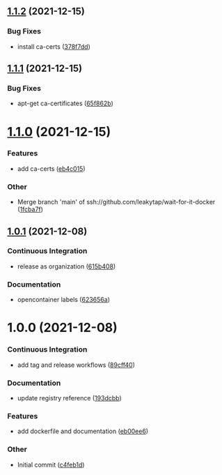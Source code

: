 ## [1.1.2](https://github.com/leakytap/wait-for-it-docker/compare/v1.1.1...v1.1.2) (2021-12-15)

### Bug Fixes

- install ca-certs ([378f7dd](https://github.com/leakytap/wait-for-it-docker/commit/378f7dd00c0f00bac0039de4a0df4c4cb125b43d))

## [1.1.1](https://github.com/leakytap/wait-for-it-docker/compare/v1.1.0...v1.1.1) (2021-12-15)

### Bug Fixes

- apt-get ca-certificates ([65f862b](https://github.com/leakytap/wait-for-it-docker/commit/65f862b3bfb20be1aeb3aa6e895c343b33a7946f))

# [1.1.0](https://github.com/leakytap/wait-for-it-docker/compare/v1.0.1...v1.1.0) (2021-12-15)

### Features

- add ca-certs ([eb4c015](https://github.com/leakytap/wait-for-it-docker/commit/eb4c0158b7e1052e84b8579111d33ada826088e4))

### Other

- Merge branch 'main' of ssh://github.com/leakytap/wait-for-it-docker ([1fcba7f](https://github.com/leakytap/wait-for-it-docker/commit/1fcba7f24f6c4627fad8e7139af6583352627600))

## [1.0.1](https://github.com/leakytap/wait-for-it-docker/compare/v1.0.0...v1.0.1) (2021-12-08)

### Continuous Integration

- release as organization ([615b408](https://github.com/leakytap/wait-for-it-docker/commit/615b408faa1671e9372320cc30fd5445853688e9))

### Documentation

- opencontainer labels ([623656a](https://github.com/leakytap/wait-for-it-docker/commit/623656acaafb19c1d8dbeb1ffe630e7197fcdda1))

# 1.0.0 (2021-12-08)

### Continuous Integration

- add tag and release workflows ([89cff40](https://github.com/leakytap/wait-for-it-docker/commit/89cff4014c1fab96089523441ab4b6780e7cdc77))

### Documentation

- update registry reference ([193dcbb](https://github.com/leakytap/wait-for-it-docker/commit/193dcbb4cd22e3a5da31847122fc9d7b3d4ede40))

### Features

- add dockerfile and documentation ([eb00ee6](https://github.com/leakytap/wait-for-it-docker/commit/eb00ee67268e2df46b17b188e43c89446fcfd120))

### Other

- Initial commit ([c4feb1d](https://github.com/leakytap/wait-for-it-docker/commit/c4feb1d91f4e8dc60026c7387fb8b58f381fce9f))
